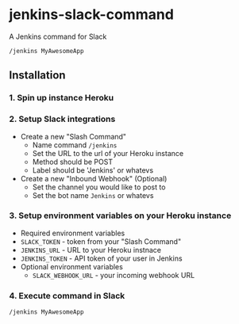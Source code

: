 # jenkins-slack-command
A Jenkins command for Slack

```
/jenkins MyAwesomeApp
```

## Installation

### 1. Spin up instance Heroku

### 2. Setup Slack integrations

- Create a new "Slash Command"
  - Name command `/jenkins`
  - Set the URL to the url of your Heroku instance
  - Method should be POST
  - Label should be 'Jenkins' or whatevs
- Create a new "Inbound Webhook" (Optional)
  - Set the channel you would like to post to
  - Set the bot name `Jenkins` or whatevs

### 3. Setup environment variables on your Heroku instance

- Required environment variables
 - `SLACK_TOKEN` - token from your "Slash Command"
 - `JENKINS_URL` - URL to your Heroku instnace
 - `JENKINS_TOKEN` - API token of your user in Jenkins
- Optional environment variables
  - `SLACK_WEBHOOK_URL` - your incoming webhook URL
  
### 4. Execute command in Slack

```
/jenkins MyAwesomeApp
```

